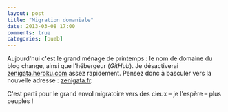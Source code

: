 ```yaml
---
layout: post
title: "Migration domaniale"
date: 2013-03-08 17:00
comments: true
categories: [oueb]
---
```

Aujourd'hui c'est le grand ménage de printemps : le nom de domaine du blog change, ainsi que l'hébergeur (_GitHub_). Je désactiverai [zenigata.heroku.com](http://zenigata.heroku.com) assez rapidement. Pensez donc à basculer vers la nouvelle adresse : [zenigata.fr](http://zenigata.fr).

C'est parti pour le grand envol migratoire vers des cieux – je l'espère – plus peuplés !
